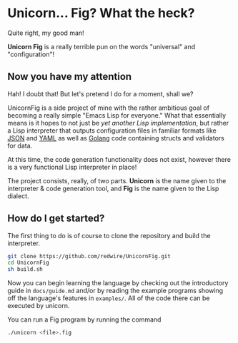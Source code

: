 # Unicorn... Fig? What the heck?

Quite right, my good man!

**Unicorn Fig** is a really terrible pun on the words "universal" and "configuration"!

## Now you have my attention

Hah! I doubt that! But let's pretend I do for a moment, shall we?

UnicornFig is a side project of mine with the rather ambitious goal of becoming a really simple "Emacs Lisp for everyone."  What that essentially means is it hopes to not just be *yet another Lisp implementation*, but rather a Lisp interpreter that outputs configuration files in familiar formats like [JSON](https://en.wikipedia.org/wiki/JSON) and [YAML](https://en.wikipedia.org/wiki/YAML) as well as [Golang](https://golang.org/) code containing structs and validators for data.

At this time, the code generation functionality does not exist, however there is a very functional Lisp interpreter in place!

The project consists, really, of two parts. **Unicorn** is the name given to the interpreter & code generation tool, and **Fig** is the name given to the Lisp dialect.

## How do I get started?

The first thing to do is of course to clone the repository and build the interpreter.

```bash
git clone https://github.com/redwire/UnicornFig.git
cd UnicornFig
sh build.sh
```

Now you can begin learning the language by checking out the introductory guide in `docs/guide.md` and/or by reading the example programs showing off the language's features in `examples/`.  All of the code there can be executed by unicorn.

You can run a Fig program by running the command

```bash
./unicorn <file>.fig
```
